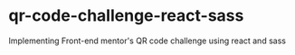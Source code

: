 # qr-code-challenge-react-sass
Implementing Front-end mentor's QR code challenge using react and sass
